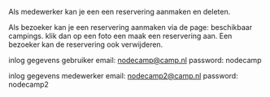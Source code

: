 Als medewerker kan je een een reservering aanmaken en deleten.

Als bezoeker kan je een reservering aanmaken via de page: beschikbaar campings. klik dan op een foto een maak een reservering aan.
Een bezoeker kan de reservering ook verwijderen. 


inlog gegevens gebruiker email: nodecamp@camp.nl  password: nodecamp

inlog gegevens medewerker email: nodecamp2@camp.nl password: nodecamp2
